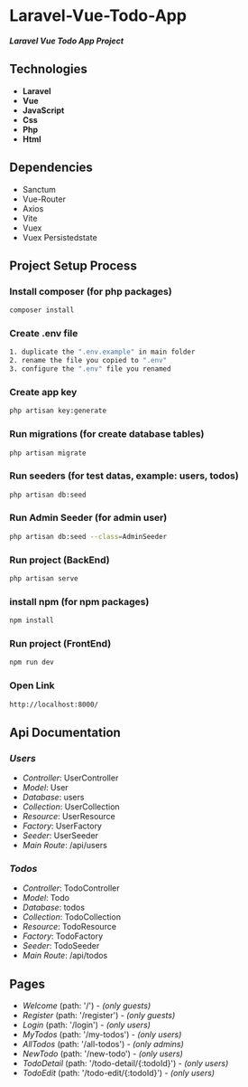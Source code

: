 # Laravel-Vue-Todo-App

**_Laravel Vue Todo App Project_**

## Technologies

-   **Laravel**
-   **Vue**
-   **JavaScript**
-   **Css**
-   **Php**
-   **Html**

## Dependencies

-   Sanctum
-   Vue-Router
-   Axios
-   Vite
-   Vuex
-   Vuex Persistedstate

## Project Setup Process

### Install composer (for php packages)

```sh
composer install
```

### Create .env file

```sh
1. duplicate the ".env.example" in main folder
2. rename the file you copied to ".env"
3. configure the ".env" file you renamed
```

### Create app key

```sh
php artisan key:generate
```

### Run migrations (for create database tables)

```sh
php artisan migrate
```

### Run seeders (for test datas, example: users, todos)

```sh
php artisan db:seed
```

### Run Admin Seeder (for admin user)

```sh
php artisan db:seed --class=AdminSeeder
```

### Run project (BackEnd)

```sh
php artisan serve
```

### install npm (for npm packages)

```sh
npm install
```

### Run project (FrontEnd)

```sh
npm run dev
```

### Open Link

```sh
http://localhost:8000/
```

## **Api Documentation**

### **_Users_**

-   _Controller_: UserController
-   _Model_: User
-   _Database_: users
-   _Collection_: UserCollection
-   _Resource_: UserResource
-   _Factory_: UserFactory
-   _Seeder_: UserSeeder
-   _Main Route_: /api/users

### **_Todos_**

-   _Controller_: TodoController
-   _Model_: Todo
-   _Database_: todos
-   _Collection_: TodoCollection
-   _Resource_: TodoResource
-   _Factory_: TodoFactory
-   _Seeder_: TodoSeeder
-   _Main Route_: /api/todos

## **Pages**

-   _Welcome_ (path: '/') - _(only guests)_
-   _Register_ (path: '/register') - _(only guests)_
-   _Login_ (path: '/login') - _(only users)_
-   _MyTodos_ (path: '/my-todos') - _(only users)_
-   _AllTodos_ (path: '/all-todos') - _(only admins)_
-   _NewTodo_ (path: '/new-todo') - _(only users)_
-   _TodoDetail_ (path: '/todo-detail/{:todoId}') - _(only users)_
-   _TodoEdit_ (path: '/todo-edit/{:todoId}') - _(only users)_
